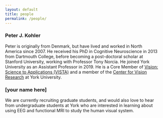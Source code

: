 ```yaml
---
layout: default
title: people
permalink: /people/
---
```

### Peter J. Kohler 
Peter is originally from Denmark, but have lived and worked in North America since 2007. He received his PhD in Cognitive Neuroscience in 2013 from Dartmouth College, before becoming a post-doctoral scholar at Stanford University, working with Professor Tony Norcia. He joined York University as an Assistant Professor in 2019. He is a Core Member of [Vision: Science to Applications (VISTA)](http://vista.info.yorku.ca/) and a member of the [Center for Vision Research](http://cvr.yorku.ca/) at York University. 
### [your name here]
We are currently recruiting graduate students, and would also love to hear from undergraduate students at York who are interested in learning about using EEG and functional MRI to study the human visual system.